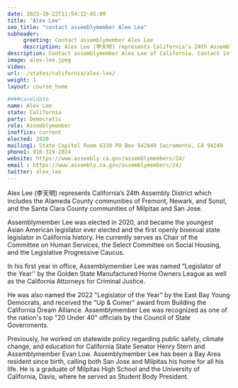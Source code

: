 ```yaml
---
date: 2023-10-22T11:54:12-05:00
title: "Alex Lee"
seo_title: "contact assemblymember Alex Lee"
subheader:
     greeting: Contact assemblymember Alex Lee
     description: Alex Lee (李天明) represents California’s 24th Assembly District which includes the Alameda County communities of Fremont, Newark, and Sunol, and the Santa Clara County communities of Milpitas and San Jose.
description: Contact assemblymember Alex Lee of California. Contact information for Alex Lee includes email address, phone number, and mailing address.
image: alex-lee.jpeg
video:
url:  /states/california/alex-lee/
weight: 1
layout: course_home

####candidate
name: Alex Lee
state: California
party: Democratic
role: Assemblymember
inoffice: current
elected: 2020
mailing1: State Capitol Room 6330 PO Box 942849 Sacramento, CA 94249
phone1: 916-319-2024
website: https://www.assembly.ca.gov/assemblymembers/24/
email : https://www.assembly.ca.gov/assemblymembers/24/
twitter: alex_lee
---
```


Alex Lee (李天明) represents California’s 24th Assembly District which includes the Alameda County communities of Fremont, Newark, and Sunol, and the Santa Clara County communities of Milpitas and San Jose.

Assemblymember Lee was elected in 2020, and became the youngest Asian American legislator ever elected and the first openly bisexual state legislator in California history. He currently serves as Chair of the Committee on Human Services, the Select Committee on Social Housing, and the Legislative Progressive Caucus.

In his first year in office, Assemblymember Lee was named “Legislator of the Year'' by the Golden State Manufactured Home Owners League as well as the California Attorneys for Criminal Justice.

He was also named the 2022 "Legislator of the Year" by the East Bay Young Democrats, and received the "Up & Comer" award from Building the California Dream Alliance. Assemblymember Lee was recognized as one of the nation's top "20 Under 40" officials by the Council of State Governments.

Previously, he worked on statewide policy regarding public safety, climate change, and education for California State Senator Henry Stern and Assemblymember Evan Low. Assemblymember Lee has been a Bay Area resident since birth, calling both San Jose and Milpitas his home for all his life. He is a graduate of Milpitas High School and the University of California, Davis, where he served as Student Body President.
